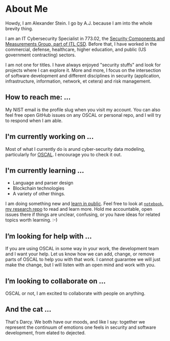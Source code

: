 <!--
**aj-stein-nist/aj-stein-nist** is a ✨ _special_ ✨ repository because its `README.md` (this file) appears on your GitHub profile.

Here are some ideas to get you started:

- 🔭 I’m currently working on ...
- 🌱 I’m currently learning ...
- 👯 I’m looking to collaborate on ...
- 🤔 I’m looking for help with ...
- 💬 Ask me about ...
- 📫 How to reach me: ...
- 😄 Pronouns: ...
- ⚡ Fun fact: ...
-->

# About Me

Howdy, I am Alexander Stein. I go by A.J. because I am into the whole brevity thing.

I am an IT Cybersecurity Specialist in 773.02, the [Security Components and Measurements Group, part of ITL CSD](https://www.nist.gov/itl/csd/security-components-and-mechanisms). Before that, I have worked in the commercial, defense, healthcare, higher education, and public (US government contracting) sectors.

I am not one for titles. I have always enjoyed "security stuffs" and look for projects where I can explore it. More and more, I focus on the intersection of software development and different disciplines in security (application, infrastructure, information, network, et cetera) and risk management.

## How to reach me: ...

My NIST email is the profile slug when you visit my account. You can also feel free open GitHub issues on any OSCAL or personal repo, and I will try to respond when I am able.

## I'm currently working on ...

Most of what I currently do is arund cyber-security data modeling, particularly for [OSCAL](https://pages.nist.gov/OSCAL/about/). I encourage you to check it out.

## I'm currently learning ...

- Language and parser design
- Blockchain technologies
- A variety of other things.

I am doing something new and [learn in public](https://www.swyx.io/learn-in-public/). Feel free to look at [`notebook`, my research repo](https://github.com/aj-stein-nist/notebook/blob/master/README.md) to read and learn more. Hold me accountable, open issues there if things are unclear, confusing, or you have ideas for related topics worth learning. :-)


## I’m looking for help with ...

If you are using OSCAL in some way in your work, the development team and I want your help. Let us know how we can add, change, or remove parts of OSCAL to help you with that work. I cannot guarantee we will just make the change, but I will listen with an open mind and work with you.

## I’m looking to collaborate on ...

OSCAL or not, I am excited to collaborate with people on anything.

## And the cat ...

That's Darcy. We both have our moods, and like I say: together we represent the continuum of emotions one feels in security and software development, from elated to dejected.

